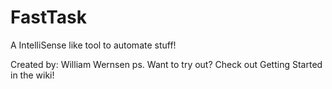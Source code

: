 # FastTask
A IntelliSense like tool to automate stuff!

Created by: William Wernsen
ps. Want to try out? Check out Getting Started in the wiki!
